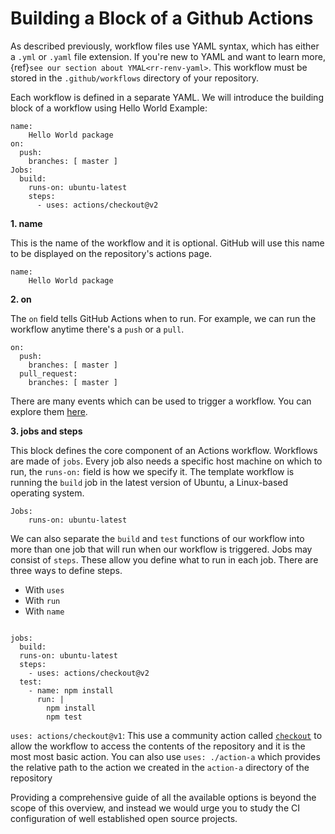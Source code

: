 # Building a Block of a Github Actions

As described previously, workflow files use YAML syntax, which has either a `.yml` or `.yaml` file extension. If you're new to YAML and want to learn more, {ref}`see our section about YMAL<rr-renv-yaml>`. This workflow must be stored in the `.github/workflows` directory of your repository.

Each workflow is defined in a separate YAML. We will introduce the building block of a workflow using Hello World Example:

```
name:
    Hello World package
on:
  push:
    branches: [ master ]
Jobs:
  build:
    runs-on: ubuntu-latest
    steps:
      - uses: actions/checkout@v2
```  

**1. name**

This is the name of the workflow and it is optional. GitHub will use this name to be displayed on the repository's actions page.
```
name:
    Hello World package
```

**2. on**

The `on` field tells GitHub Actions when to run. For example, we can run the workflow anytime there's a `push` or a `pull`.
```
on:
  push:
    branches: [ master ]
  pull_request:
    branches: [ master ]
```
There are many events which can be used to trigger a workflow. You can explore them [here](https://docs.github.com/en/free-pro-team@latest/actions/reference/workflow-syntax-for-github-actions).

**3. jobs and steps**

This block defines the core component of an Actions workflow. Workflows are made of `jobs`. Every job also needs a specific host machine on which to run, the `runs-on:` field is how we specify it. The template workflow is running the `build` job in the latest version of Ubuntu, a Linux-based operating system.

```
Jobs:
    runs-on: ubuntu-latest
```

We can also separate the `build` and `test` functions of our workflow into more than one job that will run when our workflow is triggered. Jobs may consist of `steps`. These allow you define what to run in each job. There are three ways to define steps.

- With `uses`
- With `run`
- With `name`

```

jobs:
  build:
  runs-on: ubuntu-latest
  steps:
    - uses: actions/checkout@v2
  test:
    - name: npm install
      run: |
        npm install
        npm test
```

`uses: actions/checkout@v1`: This use a community action called [`checkout`](https://github.com/actions/checkout) to allow the workflow to access the contents of the repository and it is the most most basic action. You can also use `uses: ./action-a` which provides the relative path to the action we created in the `action-a` directory of the repository

Providing a comprehensive guide of all the available options is beyond the scope of this overview, and instead we would urge you to study the CI configuration of well established open source projects.
